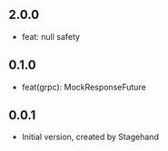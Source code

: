 ## 2.0.0

- feat: null safety

## 0.1.0

- feat(grpc): MockResponseFuture

## 0.0.1

- Initial version, created by Stagehand
